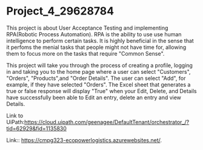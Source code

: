 # Project_4_29628784
This project is about User Acceptance Testing and implementing RPA(Robotic Process Automation). RPA is the ability to use use human intelligence to perform certain tasks. It is highly beneficial in the sense that it perfoms the menial tasks that people might not have time for, allowing them to focus more on the tasks that require "Common Sense". 

This project will take you through the process of creating a profile, logging in and taking you to the home page where a user can select "Customers", "Orders", "Products",and "Order Details". The user can select "Add", for example, if they have selected "Orders". The Excel sheet that generates a true or false response will display "True" when your Edit, Delete, and Details have successfully been able to Edit an entry, delete an entry and view Details. 







Link to UiPath:https://cloud.uipath.com/geenagee/DefaultTenant/orchestrator_/?tid=62929&fid=1135830

Link:: https://cmpg323-ecopowerlogistics.azurewebsites.net/. 

